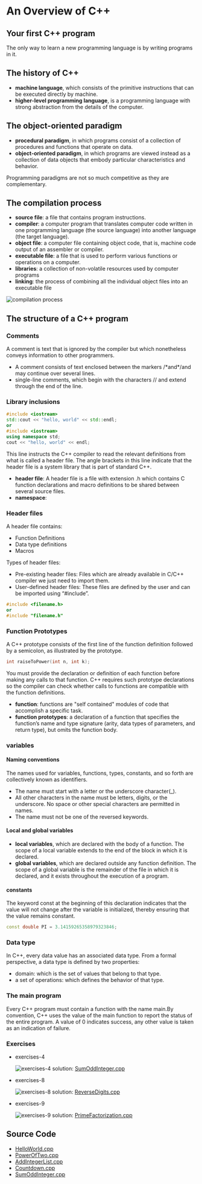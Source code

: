 # An Overview of C++

## Your first C++ program

The only way to learn a new programming language is by writing programs in it.

## The history of C++

* **machine language**, which consists of the primitive instructions that can
  be executed directly by machine.
* **higher-level programming language**, is a programming language with strong
  abstraction from the details of the computer.

## The object-oriented paradigm

* **procedural paradigm**, in which programs consist of a collection of
  procedures and functions that operate on data.
* **object-oriented paradigm**, in which programs are viewed instead as a
  collection of data objects that embody particular characteristics and behavior.

Programming paradigms are not so much competitive as they are complementary.

## The compilation process

* **source file**: a file that contains program instructions.
* **compiler**: a computer program that translates computer code written in one
  programming language (the source language) into another language (the target
  language).
* **object file**: a computer file containing object code, that is, machine
  code output of an assembler or compiler.
* **executable file**: a file that is used to perform various functions or
  operations on a computer.
* **libraries**: a collection of non-volatile resources used by computer programs
* **linking**: the process of combining all the individual object files into an
  executable file

![compilation process](./images/chapter1_compilation_process.png)

## The structure of a C++ program

### Comments

 A comment is text that is ignored by the compiler but which nonetheless conveys
 information to other programmers.

* A comment consists of text enclosed between the markers /\*and\*/and may
  continue over several lines.
* single-line comments, which begin with the characters // and extend through
  the end of the line.

### Library inclusions

```c++
#include <iostream>
std::cout << "hello, world" << std::endl;
or
#include <iostream>
using namespace std;
cout << "hello, world" << endl;
```

This line instructs the C++ compiler to read the relevant definitions from what
is called a header file. The angle brackets in this line indicate that the
header file is a system library that is part of standard C++.

* **header file**: A header file is a file with extension .h which contains C
  function declarations and macro definitions to be shared between several
  source files.
* **namespace**:

### Header files

A header file contains:

* Function Definitions
* Data type definitions
* Macros

Types of header files:

* Pre-existing header files: Files which are already available in C/C++ compiler
  we just need to import them.
* User-defined header files: These files are defined by the user and can be
  imported using “#include”.

```c++
#include <filename.h>
or
#include "filename.h"
```

### Function Prototypes

A C++ prototype consists of the first line of the function definition followed
by a semicolon, as illustrated by the prototype.

```c++
int raiseToPower(int n, int k);
```

You must provide the declaration or definition of each function before making
any calls to that function. C++ requires such prototype declarations so the
compiler can check whether calls to functions are compatible with the function
definitions.

* **function**: functions are "self contained" modules of code that accomplish
  a specific task.
* **function prototypes**: a declaration of a function that specifies the
  function’s name and type signature (arity, data types of parameters, and
  return type), but omits the function body.

### variables

#### Naming conventions

The names used for variables, functions, types, constants, and so forth are
collectively known as identifiers.

* The name must start with a letter or the underscore character(_).
* All other characters in the name must be letters, digits, or the underscore.
  No space or other special characters are permitted in names.
* The name must not be one of the reversed keywords.

#### Local and global variables

* **local variables**, which are declared with the body of a function. The scope
  of a local variable extends to the end of the block in which it is declared.
* **global variables**, which are declared outside any function definition. The
  scope of a global variable is the remainder of the file in which it is
  declared, and it exists throughout the execution of a program.

#### constants

The keyword const at the beginning of this declaration indicates that the value
will not change after the variable is initialized, thereby ensuring that the
value remains constant.

```c++
const double PI = 3.14159265358979323846;
```

### Data type

In C++, every data value has an associated data type. From a formal perspective,
a data type is defined by two properties:

* domain: which is the set of values that belong to that type.
* a set of operations: which defines the behavior of that type.

### The main program

Every C++ program must contain a function with the name main.By convention, C++
uses the value of the main function to report the status of the entire program.
A value of 0 indicates success, any other value is taken as an indication of
failure.

### Exercises

* exercises-4

  ![exercises-4](./images/chapter1_exercise4.png)
  solution: [SumOddInteger.cpp](./codes/SumOddInteger.cpp)

* exercises-8

  ![exercises-8](./images/chapter1_exercise8.png)
  solution: [ReverseDigits.cpp](./codes/ReverseDigits.cpp)

* exercises-9

  ![exercises-9](./images/chapter1_exercise9.png)
  solution: [PrimeFactorization.cpp](./codes/PrimeFactorization.cpp)

## Source Code

* [HelloWorld.cpp](./codes/HelloWorld.cpp)
* [PowerOfTwo.cpp](./codes/PowerOfTwo.cpp)
* [AddIntegerList.cpp](./codes/AddIntegerList.cpp)
* [Countdown.cpp](./codes/Countdown.cpp)
* [SumOddInteger.cpp](./codes/SumOddInteger.cpp)
